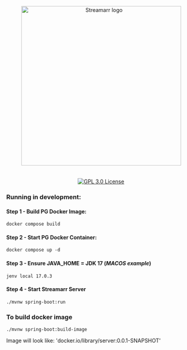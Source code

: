 <p align="center">
<img src="https://github.com/streamarr/streamarr-ux/blob/main/branding/assets/streamarr-logo-text.svg" width="425" alt="Streamarr logo">

<br />
<br />
<br />
    
<a href="https://github.com/streamarr/streamarr-server/">
<img alt="GPL 3.0 License" src="https://img.shields.io/badge/license-GPL--3.0-orange.svg"/>
</a>
</p>

### Running in development:

#### Step 1 - Build PG Docker Image:

`docker compose build`

#### Step 2 - Start PG Docker Container:

`docker compose up -d`

#### Step 3 - Ensure JAVA_HOME = JDK 17 (_MACOS example_)

`jenv local 17.0.3`

#### Step 4 - Start Streamarr Server

`./mvnw spring-boot:run`

### To build docker image

`./mvnw spring-boot:build-image`

Image will look like:
'docker.io/library/server:0.0.1-SNAPSHOT'
